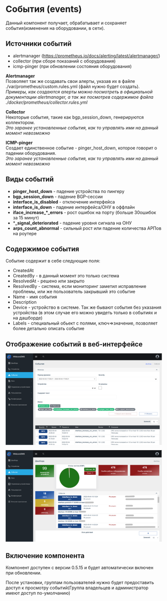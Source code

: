 # Cобытия (events)
Данный компонент получает, обрабатывает и сохраняет события(изменения на оборудовании, в сети). 

## Источники событий
* alertmanager (https://prometheus.io/docs/alerting/latest/alertmanager/)   
* collector (при сборе показаний с оборудования)
* icmp-pinger (при обновлении состояния оборудования)

**Alertmanager**   
Позволяет так же создавать свои алерты, указав их в файле ./var/prometheus/custom.rules.yml (файл нужно будет создать).          
*Примеры, как создаются алерты можно посмотреть в официальной документации alertmanager, а так же посмотрев содержимое файла ./docker/prometheus/collector.rules.yml*

**Collector**   
Некоторые события, такие как bgp_session_down, генерируются коллектором.    
*Это заранее установленные события, как то управлять ими на данный момент невозможно*

**ICMP-pinger**   
Создает единственное событие - pinger_host_down, которое говорит о падении оборудования.   
*Это заранее установленные события, как то управлять ими на данный момент невозможно*

## Виды событий
* **pinger_host_down** - падение устройства по пингеру
* **bgp_session_down** - падение BGP-сессии
* **interface_is_disabled** - отключение интерфейса
* **interface_is_down** - падение интерфейса/ОНУ в оффлайн
* **iface_increase_*_errors** - рост ошибок на порту (больше 30ошибок за 15 минут)
* ***_signal_deteriorated** - падение уровня сигнала на ОНУ
* **arps_count_abnormal** - сильный рост или падение количества АРПов на роутере


## Содержимое события    
Событие содержит в себе следующие поля: 
* CreatedAt
* CreatedBy - в данный момент это только система
* ResolvedAt - решено или закрыто
* ResolvedBy -  система, если мониторинг заметил исправление проблемы, или же пользователь закрывший это событие
* Name - имя события
* Description 
* Device - устройство в системе. Так же бывают события без указания устройства (в этом случае его можно увидеть только в событиях и на дашборде)
* Labels - специальный обьект с полями, ключ=>значение, позволяет более детально описать событие

## Отображение событий в веб-интерфейсе   
![main_logs](../res/events_main_logs.png)

![dashboard](../res/events_dashboard.png)


## Включение компонента   
Компонент доступен с версии 0.5.15 и будет автоматически включен при обновлении.    

После установки, группам пользователей нужно будет предоставить доступ к просмотру событий(Группа владельцев и администратор имеют доступ по-умолчанию)

